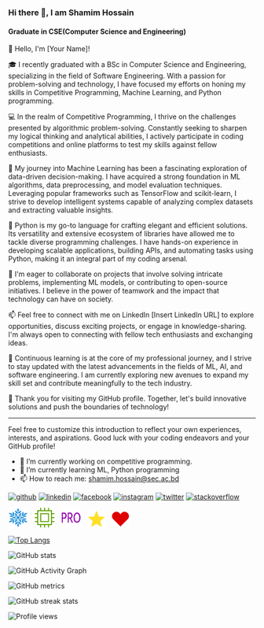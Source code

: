 ### Hi there 👋, I am Shamim Hossain
#### Graduate in CSE(Computer Science and Engineering)

👋 Hello, I'm [Your Name]!

🎓 I recently graduated with a BSc in Computer Science and Engineering, specializing in the field of Software Engineering. With a passion for problem-solving and technology, I have focused my efforts on honing my skills in Competitive Programming, Machine Learning, and Python programming.

💻 In the realm of Competitive Programming, I thrive on the challenges presented by algorithmic problem-solving. Constantly seeking to sharpen my logical thinking and analytical abilities, I actively participate in coding competitions and online platforms to test my skills against fellow enthusiasts.

🤖 My journey into Machine Learning has been a fascinating exploration of data-driven decision-making. I have acquired a strong foundation in ML algorithms, data preprocessing, and model evaluation techniques. Leveraging popular frameworks such as TensorFlow and scikit-learn, I strive to develop intelligent systems capable of analyzing complex datasets and extracting valuable insights.

🐍 Python is my go-to language for crafting elegant and efficient solutions. Its versatility and extensive ecosystem of libraries have allowed me to tackle diverse programming challenges. I have hands-on experience in developing scalable applications, building APIs, and automating tasks using Python, making it an integral part of my coding arsenal.

🔭 I'm eager to collaborate on projects that involve solving intricate problems, implementing ML models, or contributing to open-source initiatives. I believe in the power of teamwork and the impact that technology can have on society.

📫 Feel free to connect with me on LinkedIn [Insert LinkedIn URL] to explore opportunities, discuss exciting projects, or engage in knowledge-sharing. I'm always open to connecting with fellow tech enthusiasts and exchanging ideas.

🌱 Continuous learning is at the core of my professional journey, and I strive to stay updated with the latest advancements in the fields of ML, AI, and software engineering. I am currently exploring new avenues to expand my skill set and contribute meaningfully to the tech industry.

🚀 Thank you for visiting my GitHub profile. Together, let's build innovative solutions and push the boundaries of technology!

---

Feel free to customize this introduction to reflect your own experiences, interests, and aspirations. Good luck with your coding endeavors and your GitHub profile!

- 🔭 I’m currently working on competitive programming.
- 🌱 I’m currently learning ML, Python programming 
- 📫 How to reach me: shamim.hossain@sec.ac.bd 


[<img src='https://cdn.jsdelivr.net/npm/simple-icons@3.0.1/icons/github.svg' alt='github' height='40'>](https://github.com/Shamim65)  [<img src='https://cdn.jsdelivr.net/npm/simple-icons@3.0.1/icons/linkedin.svg' alt='linkedin' height='40'>](https://www.linkedin.com/in/Md/)  [<img src='https://cdn.jsdelivr.net/npm/simple-icons@3.0.1/icons/facebook.svg' alt='facebook' height='40'>](https://www.facebook.com/SHamim )  [<img src='https://cdn.jsdelivr.net/npm/simple-icons@3.0.1/icons/instagram.svg' alt='instagram' height='40'>](https://www.instagram.com/khanshamim1997/)  [<img src='https://cdn.jsdelivr.net/npm/simple-icons@3.0.1/icons/twitter.svg' alt='twitter' height='40'>](https://twitter.com/KShamim05)  [<img src='https://cdn.jsdelivr.net/npm/simple-icons@3.0.1/icons/stackoverflow.svg' alt='stackoverflow' height='40'>](https://stackoverflow.com/users/MD )  

<a href='https://archiveprogram.github.com/'><img src='https://raw.githubusercontent.com/acervenky/animated-github-badges/master/assets/acbadge.gif' width='40' height='40'></a> <a href='https://docs.github.com/en/developers'><img src='https://raw.githubusercontent.com/acervenky/animated-github-badges/master/assets/devbadge.gif' width='40' height='40'></a> <a href='https://github.com/pricing'><img src='https://raw.githubusercontent.com/acervenky/animated-github-badges/master/assets/pro.gif' width='40' height='40'></a> <a href='https://stars.github.com/'><img src='https://raw.githubusercontent.com/acervenky/animated-github-badges/master/assets/starbadge.gif' width='35' height='35'></a> <a href='https://docs.github.com/en/github/supporting-the-open-source-community-with-github-sponsors'><img src='https://raw.githubusercontent.com/acervenky/animated-github-badges/master/assets/sponsorbadge.gif' width='35' height='35'></a> 

[![Top Langs](https://github-readme-stats.vercel.app/api/top-langs/?username=Shamim65)](https://github.com/anuraghazra/github-readme-stats)

![GitHub stats](https://github-readme-stats.vercel.app/api?username=Shamim65&show_icons=true)  

![GitHub Activity Graph](https://activity-graph.herokuapp.com/graph?username=Shamim65)  

![GitHub metrics](https://metrics.lecoq.io/Shamim65)  

![GitHub streak stats](https://streak-stats.demolab.com/?user=Shamim65)  

![Profile views](https://gpvc.arturio.dev/Shamim65)  
